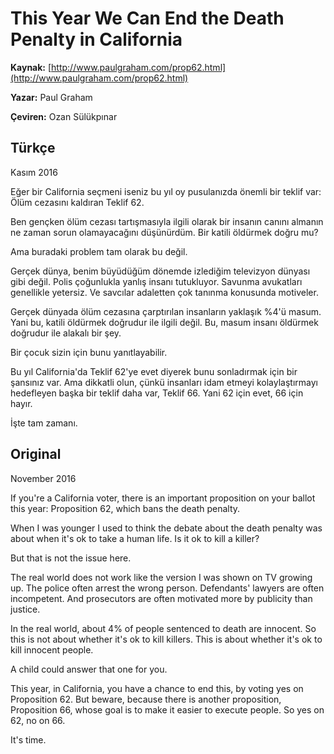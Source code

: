 # This Year We Can End the Death Penalty in California

**Kaynak:** [http://www.paulgraham.com/prop62.html](http://www.paulgraham.com/prop62.html)

**Yazar:** Paul Graham

**Çeviren:** Ozan Sülükpınar

## Türkçe

Kasım 2016

Eğer bir California seçmeni iseniz bu yıl oy pusulanızda önemli bir teklif var: Ölüm cezasını kaldıran Teklif 62.

Ben gençken ölüm cezası tartışmasıyla ilgili olarak bir insanın canını almanın ne zaman sorun olamayacağını düşünürdüm. Bir katili öldürmek doğru mu?

Ama buradaki problem tam olarak bu değil.

Gerçek dünya, benim büyüdüğüm dönemde izlediğim televizyon dünyası gibi değil. Polis çoğunlukla yanlış insanı tutukluyor. Savunma avukatları genellikle yetersiz. Ve savcılar adaletten çok tanınma konusunda motiveler.

Gerçek dünyada ölüm cezasına çarptırılan insanların yaklaşık %4'ü masum. Yani bu, katili öldürmek doğrudur ile ilgili değil. Bu, masum insanı öldürmek doğrudur ile alakalı bir şey.

Bir çocuk sizin için bunu yanıtlayabilir.

Bu yıl California'da Teklif 62'ye evet diyerek bunu sonladırmak için bir şansınız var. Ama dikkatli olun, çünkü insanları idam etmeyi kolaylaştırmayı hedefleyen başka bir teklif daha var, Teklif 66. Yani 62 için evet, 66 için hayır.

İşte tam zamanı.

## Original 

November 2016

If you're a California voter, there is an important proposition on your ballot this year: Proposition 62, which bans the death penalty.

When I was younger I used to think the debate about the death penalty was about when it's ok to take a human life. Is it ok to kill a killer?

But that is not the issue here.

The real world does not work like the version I was shown on TV growing up. The police often arrest the wrong person. Defendants' lawyers are often incompetent. And prosecutors are often motivated more by publicity than justice.

In the real world, about 4% of people sentenced to death are innocent. So this is not about whether it's ok to kill killers. This is about whether it's ok to kill innocent people.

A child could answer that one for you.

This year, in California, you have a chance to end this, by voting yes on Proposition 62. But beware, because there is another proposition, Proposition 66, whose goal is to make it easier to execute people. So yes on 62, no on 66.

It's time.

